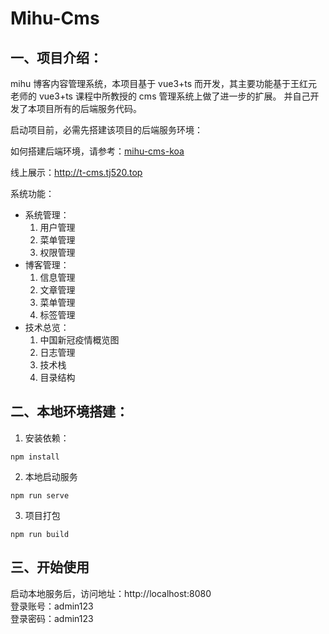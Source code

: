 # Mihu-Cms

## 一、项目介绍：

mihu 博客内容管理系统，本项目基于 vue3+ts 而开发，其主要功能基于王红元老师的 vue3+ts 课程中所教授的 cms 管理系统上做了进一步的扩展。 并自己开发了本项目所有的后端服务代码。

启动项目前，必需先搭建该项目的后端服务环境：

如何搭建后端环境，请参考：[mihu-cms-koa](https://github.com/mihu915/mihu-cms-koa.git)

线上展示：http://t-cms.tj520.top

系统功能：

- 系统管理：
  1. 用户管理
  2. 菜单管理
  3. 权限管理
- 博客管理：
  1. 信息管理
  2. 文章管理
  3. 菜单管理
  4. 标签管理
- 技术总览：
  1. 中国新冠疫情概览图
  2. 日志管理
  3. 技术栈
  4. 目录结构

## 二、本地环境搭建：

1. 安装依赖：

```
npm install
```

2. 本地启动服务

```
npm run serve
```

3. 项目打包

```
npm run build
```

## 三、开始使用

启动本地服务后，访问地址：http://localhost:8080  
登录账号：admin123  
登录密码：admin123
